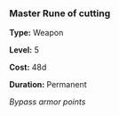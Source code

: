 ### Master Rune of cutting

**Type:** Weapon

**Level:** 5

**Cost:** 48d

**Duration:** Permanent

_Bypass armor points_

